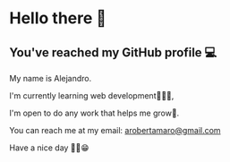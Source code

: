 # **Hello there** 👋
## You've reached my GitHub profile 💻

My name is Alejandro.

I'm currently learning web development👨🏻‍💻, 

I'm open to do any work that helps me grow🌱.



You can reach me at my email: arobertamaro@gmail.com

Have a nice day ✌🏻😁
